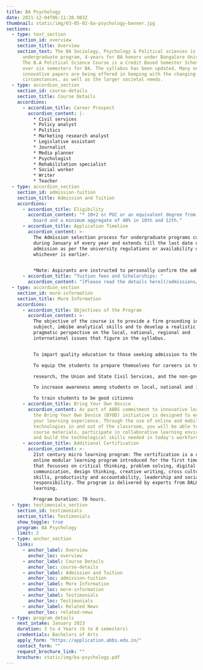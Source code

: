```yaml
---
title: BA Psychology
date: 2021-12-04T06:11:20.983Z
thumbnail: static/img/03-05-02-ba-psychology-banner.jpg
sections:
  - type: text_section
    section_id: overview
    section_title: Overview
    section_text: The BA Sociology, Psychology & Political sciences is a new 3 year
      undergraduate program, 4-years for BA honors under Bangalore University.
      The B.A Political Science Course is a Credit Based Semester Scheme, spread
      over six semesters for BA. The syllabus has been updated. Many new and
      innovative papers are being offered in keeping with the changing times and
      circumstances, as well as the larger societal needs.
  - type: accordion_section
    section_id: course-details
    section_title: Course Details
    accordions:
      - accordion_title: Career Prospect
        accordion_content: |-
          * Civil services
          * Policy analyst
          * Politics
          * Marketing research analyst 
          * Legislative assistant
          * Journalist
          * Media planner
          * Psychologist
          * Rehabilitation specialist 
          * Social worker
          * Writer
          * Teacher
  - type: accordion_section
    section_id: admission-tuition
    section_title: Admission and Tuition
    accordions:
      - accordion_title: Eligibility
        accordion_content: "* 10+2 or PUC or an equivalent degree from a recognized
          board and a minimum aggregate of 40% in 10th and 12th."
      - accordion_title: Application Timeline
        accordion_content: >-
          The Admission selection process for undergraduate programs commences
          during January of every year and extends till the last date of
          admission as per the university regulations or availability of seats,
          whichever is earlier.


          *Note: Aspirants are instructed to personally confirm the admission dates and timelines from the admissions office.*
      - accordion_title: "Tuition fees and Scholarships: "
        accordion_content: "[Please read the details here](/admissions/fees-scholarships)"
  - type: accordion_section
    section_id: more-information
    section_title: More Information
    accordions:
      - accordion_title: Objectives of the Program
        accordion_content: >-
          The objective of the course is to provide a firm grounding in the
          subject, imbibe analytical skills and to develop a realistic and
          pragmatic perspective on the local, national, regional and
          international issues that figure in the syllabus.


          To impart quality education to those seeking admission to the B.A Sociology, Psychology & Political sciences course.

          To equip the students to prepare themselves for careers in teaching and

          research, the Union and State Civil Services, and the non-governmental sector.

          To increase awareness among students on local, national and international issues, and strengthen their analytical skills and capabilities.

          To train students to be good citizens
      - accordion_title: Bring Your Own Device
        accordion_content: As part of ABBS commitment to innovative learning strategies,
          the Bring Your Own Device (BYOD) initiative is designed to enhance
          your learning experience. Through the use of online and mobile
          technologies in and out of the classroom, you will be able to access
          course materials, participate in collaborative learning environments
          and build the technological skills needed in today's workforce.
      - accordion_title: Additional Certification
        accordion_content: >-
          21st century micro learning program: The certification is a unique
          online modular learning program introduced for the first time in India
          that focusses on critical thinking, problem solving, digital literacy,
          communication, design thinking, creative writing, cross cultural
          skills, productivity and accountability, leadership and social
          responsibility. The program is delivered by experts from DALHAM
          learning. 

          Program Duration: 70 hours.
  - type: testimonials_section
    section_id: testimonials
    section_title: Testimonials
    show_toggle: true
    program: BA Psychology
    limit: 2
  - type: anchor_section
    links:
      - anchor_label: Overview
        anchor_loc: overview
      - anchor_label: Course Details
        anchor_loc: course-details
      - anchor_label: Admission and Tuition
        anchor_loc: admission-tuition
      - anchor_label: More Information
        anchor_loc: more-information
      - anchor_label: Testimonials
        anchor_loc: Testimonials
      - anchor_label: Related News
        anchor_loc: related-news
  - type: program_details
    next_intake: January 2023
    duration: 3 to 4 Years (6 to 8 semesters)
    credentials: Bachelors of Arts
    apply_form: "https://application.abbs.edu.in/"
    contact_form: ""
    request_brochure_link: ""
    brochure: static/img/ba-psychology.pdf
---
```

